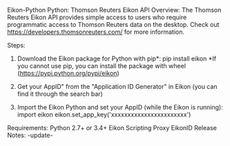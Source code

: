 Eikon-Python
Python: Thomson Reuters Eikon API
Overview:
The Thomson Reuters Eikon API provides simple access to users who require programmatic access to Thomson Reuters data on the desktop. Check out https://developers.thomsonreuters.com/ for more information.

Steps:
1) Download the Eikon package for Python with pip*:
pip install eikon
*If you cannot use pip, you can install the package with wheel (https://pypi.python.org/pypi/eikon)

2) Get your AppID" from the "Application ID Generator" in Eikon (you can find it through the search bar)
3) Import the Eikon Python and set your AppID (while the Eikon is running):
import eikon
eikon.set_app_key('xxxxxxxxxxxxxxxxxxxxxxx')

Requirements:
Python 2.7+ or 3.4+
Eikon Scripting Proxy
EikonID
Release Notes:
-update-
